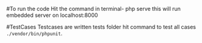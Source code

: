 #To run the code
Hit the command in terminal- php serve
this will run embedded server on localhost:8000

#TestCases
Testcases are written tests folder hit command  to test all cases `./vendor/bin/phpunit`.
